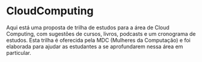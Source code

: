 # CloudComputing
Aqui está uma proposta de trilha de estudos para a área de Cloud Computing, com sugestões de cursos, livros, podcasts e um cronograma de estudos. Esta trilha é oferecida pela MDC (Mulheres da Computação) e foi elaborada para ajudar as estudantes a se aprofundarem nessa área em particular.
